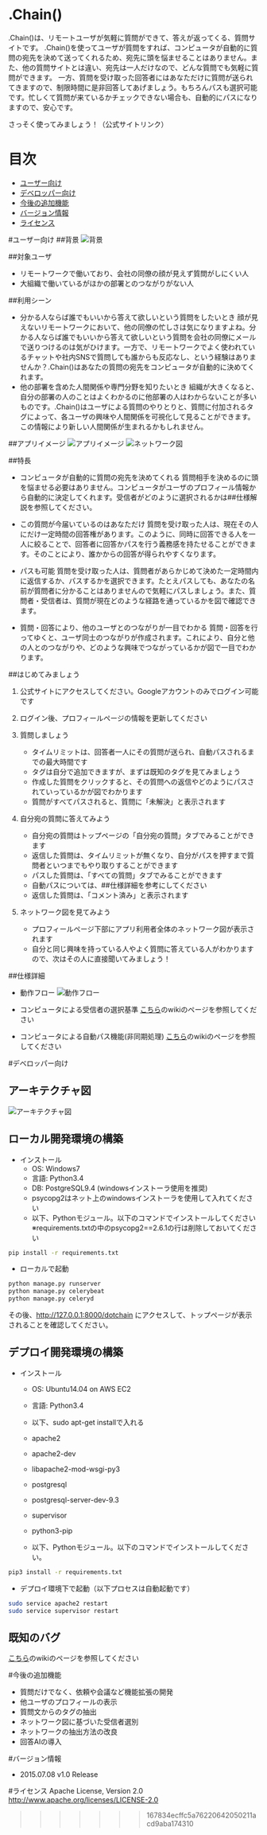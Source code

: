 # .Chain()
.Chain()は、リモートユーザが気軽に質問ができて、答えが返ってくる、質問サイトです。
.Chain()を使ってユーザが質問をすれば、コンピュータが自動的に質問の宛先を決めて送ってくれるため、宛先に頭を悩ませることはありません。また、他の質問サイトとは違い、宛先は一人だけなので、どんな質問でも気軽に質問ができます。
一方、質問を受け取った回答者にはあなただけに質問が送られてきますので、制限時間に是非回答してあげましょう。もちろんパスも選択可能です。忙しくて質問が来ているかチェックできない場合も、自動的にパスになりますので、安心です。

さっそく使ってみましょう！（公式サイトリンク）

# 目次
* [ユーザー向け](#ユーザー向け)
* [デベロッパー向け](#デベロッパー向け)
* [今後の追加機能](#今後の追加機能)
* [バージョン情報](#バージョン情報)
* [ライセンス](#ライセンス)

#ユーザー向け
##背景
![背景](https://github.com/koga-yatsushiro/one_month/wiki/images/background.png)

##対象ユーザ
* リモートワークで働いており、会社の同僚の顔が見えず質問がしにくい人
* 大組織で働いているがほかの部署とのつながりがない人

##利用シーン
* 分かる人ならば誰でもいいから答えて欲しいという質問をしたいとき
顔が見えないリモートワークにおいて、他の同僚の忙しさは気になりますよね。分かる人ならば誰でもいいから答えて欲しいという質問を会社の同僚にメールで送りつけるのは気がひけます。一方で、リモートワークでよく使われているチャットや社内SNSで質問しても誰からも反応なし、という経験はありませんか？.Chain()はあなたの質問の宛先をコンピュータが自動的に決めてくれます。
* 他の部署を含めた人間関係や専門分野を知りたいとき
組織が大きくなると、自分の部署の人のことはよくわかるのに他部署の人はわからないことが多いものです。.Chain()はユーザによる質問のやりとりと、質問に付加されるタグによって、各ユーザの興味や人間関係を可視化して見ることができます。この情報により新しい人間関係が生まれるかもしれません。


##アプリイメージ
![アプリイメージ](https://github.com/koga-yatsushiro/one_month/wiki/images/app_image.png)
![ネットワーク図](https://github.com/koga-yatsushiro/one_month/wiki/images/network.png)

##特長
* コンピュータが自動的に質問の宛先を決めてくれる
質問相手を決めるのに頭を悩ませる必要はありません。コンピュータがユーザのプロフィール情報から自動的に決定してくれます。受信者がどのように選択されるかは##仕様解説を参照してください。

* この質問が今届いているのはあなただけ
質問を受け取った人は、現在その人にだけ一定時間の回答権があります。このように、同時に回答できる人を一人に絞ることで、回答者に回答かパスを行う義務感を持たせることができます。そのことにより、誰かからの回答が得られやすくなります。

* パスも可能
質問を受け取った人は、質問者があらかじめて決めた一定時間内に返信するか、パスするかを選択できます。たとえパスしても、あなたの名前が質問者に分かることはありませんので気軽にパスしましょう。また、質問者・受信者は、質問が現在どのような経路を通っているかを図で確認できます。

* 質問・回答により、他のユーザとのつながりが一目でわかる
質問・回答を行ってゆくと、ユーザ同士のつながりが作成されます。これにより、自分と他の人とのつながりや、どのような興味でつながっているかが図で一目でわかります。

##はじめてみましょう

1. 公式サイトにアクセスしてください。Googleアカウントのみでログイン可能です
2. ログイン後、プロフィールページの情報を更新してください
3. 質問しましょう
    * タイムリミットは、回答者一人にその質問が送られ、自動パスされるまでの最大時間です
    * タグは自分で追加できますが、まずは既知のタグを見てみましょう
    * 作成した質問をクリックすると、その質問への返信やどのようにパスされていっているかが図でわかります
    * 質問がすべてパスされると、質問に「未解決」と表示されます

4. 自分宛の質問に答えてみよう
    * 自分宛の質問はトップページの「自分宛の質問」タブでみることができます
    * 返信した質問は、タイムリミットが無くなり、自分がパスを押すまで質問者といつまでもやり取りすることができます
    * パスした質問は、「すべての質問」タブでみることができます
    * 自動パスについては、##仕様詳細を参考にしてください
    * 返信した質問は、「コメント済み」と表示されます

5. ネットワーク図を見てみよう
    * プロフィールページ下部にアプリ利用者全体のネットワーク図が表示されます
    * 自分と同じ興味を持っている人やよく質問に答えている人がわかりますので、次はその人に直接聞いてみましょう！

##仕様詳細
* 動作フロー
![動作フロー](https://github.com/koga-yatsushiro/one_month/wiki/images/action_flow.png)

* コンピュータによる受信者の選択基準
[こちら](https://github.com/koga-yatsushiro/one_month/wiki/%E3%82%B3%E3%83%B3%E3%83%94%E3%83%A5%E3%83%BC%E3%82%BF%E3%81%AB%E3%82%88%E3%82%8B%E5%8F%97%E4%BF%A1%E8%80%85%E3%81%AE%E9%81%B8%E6%8A%9E%E5%9F%BA%E6%BA%96)のwikiのページを参照してください

* コンピュータによる自動パス機能(非同期処理)
[こちら](https://github.com/koga-yatsushiro/one_month/wiki/%E9%9D%9E%E5%90%8C%E6%9C%9F%E5%87%A6%E7%90%86)のwikiのページを参照してください

#デベロッパー向け
## アーキテクチャ図
![アーキテクチャ図](https://github.com/koga-yatsushiro/one_month/wiki/images/architecture.png)

## ローカル開発環境の構築
* インストール
    * OS: Windows7
    * 言語: Python3.4
    * DB: PostgreSQL9.4 (windowsインストーラ使用を推奨)
    * psycopg2はネット上のwindowsインストーラを使用して入れてください
    * 以下、Pythonモジュール。以下のコマンドでインストールしてください
    ※requirements.txtの中のpsycopg2==2.6.1の行は削除しておいてください

```bash
pip install -r requirements.txt
```

* ローカルで起動

```bash
python manage.py runserver
python manage.py celerybeat
python manage.py celeryd
```

その後、http://127.0.0.1:8000/dotchain
にアクセスして、トップページが表示されることを確認してください。

## デプロイ開発環境の構築
* インストール
    * OS: Ubuntu14.04 on AWS EC2
    * 言語: Python3.4

    * 以下、sudo apt-get installで入れる
    * apache2
    * apache2-dev
    * libapache2-mod-wsgi-py3
    * postgresql
    * postgresql-server-dev-9.3
    * supervisor
    * python3-pip

    * 以下、Pythonモジュール。以下のコマンドでインストールしてください。

```bash
pip3 install -r requirements.txt
```

* デプロイ環境下で起動（以下プロセスは自動起動です）

```bash
sudo service apache2 restart
sudo service supervisor restart
```

## 既知のバグ
[こちら](https://github.com/koga-yatsushiro/one_month/issues)のwikiのページを参照してください

#今後の追加機能
* 質問だけでなく、依頼や会議など機能拡張の開発
* 他ユーザのプロフィールの表示
* 質問文からのタグの抽出
* ネットワーク図に基づいた受信者選別
* ネットワークの抽出方法の改良
* 回答AIの導入


#バージョン情報
* 2015.07.08 v1.0 Release

#ライセンス
Apache License, Version 2.0
http://www.apache.org/licenses/LICENSE-2.0
>>>>>>> 167834ecffc5a76220642050211acd9aba174310
